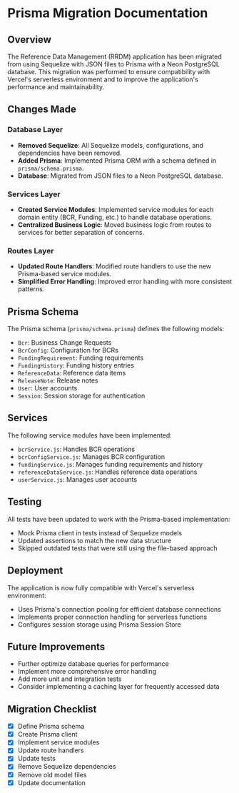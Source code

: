 # Prisma Migration Documentation

## Overview

The Reference Data Management (RRDM) application has been migrated from using Sequelize with JSON files to Prisma with a Neon PostgreSQL database. This migration was performed to ensure compatibility with Vercel's serverless environment and to improve the application's performance and maintainability.

## Changes Made

### Database Layer

- **Removed Sequelize**: All Sequelize models, configurations, and dependencies have been removed.
- **Added Prisma**: Implemented Prisma ORM with a schema defined in `prisma/schema.prisma`.
- **Database**: Migrated from JSON files to a Neon PostgreSQL database.

### Services Layer

- **Created Service Modules**: Implemented service modules for each domain entity (BCR, Funding, etc.) to handle database operations.
- **Centralized Business Logic**: Moved business logic from routes to services for better separation of concerns.

### Routes Layer

- **Updated Route Handlers**: Modified route handlers to use the new Prisma-based service modules.
- **Simplified Error Handling**: Improved error handling with more consistent patterns.

## Prisma Schema

The Prisma schema (`prisma/schema.prisma`) defines the following models:

- `Bcr`: Business Change Requests
- `BcrConfig`: Configuration for BCRs
- `FundingRequirement`: Funding requirements
- `FundingHistory`: Funding history entries
- `ReferenceData`: Reference data items
- `ReleaseNote`: Release notes
- `User`: User accounts
- `Session`: Session storage for authentication

## Services

The following service modules have been implemented:

- `bcrService.js`: Handles BCR operations
- `bcrConfigService.js`: Manages BCR configuration
- `fundingService.js`: Manages funding requirements and history
- `referenceDataService.js`: Handles reference data operations
- `userService.js`: Manages user accounts

## Testing

All tests have been updated to work with the Prisma-based implementation:

- Mock Prisma client in tests instead of Sequelize models
- Updated assertions to match the new data structure
- Skipped outdated tests that were still using the file-based approach

## Deployment

The application is now fully compatible with Vercel's serverless environment:

- Uses Prisma's connection pooling for efficient database connections
- Implements proper connection handling for serverless functions
- Configures session storage using Prisma Session Store

## Future Improvements

- Further optimize database queries for performance
- Implement more comprehensive error handling
- Add more unit and integration tests
- Consider implementing a caching layer for frequently accessed data

## Migration Checklist

- [x] Define Prisma schema
- [x] Create Prisma client
- [x] Implement service modules
- [x] Update route handlers
- [x] Update tests
- [x] Remove Sequelize dependencies
- [x] Remove old model files
- [x] Update documentation
